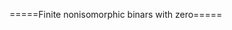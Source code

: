 =====Finite nonisomorphic binars with zero=====
<html>
<div id="insert"></div>
<script src="http://math.chapman.edu/~jipsen/structures/ua.js"></script>
<script>init("BinZ",3,{zero:true})</script>
</html>